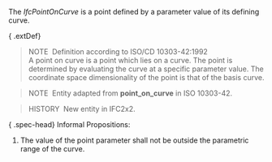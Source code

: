 ﻿The _IfcPointOnCurve_ is a point defined by a parameter value of its defining curve.

{ .extDef}
> NOTE&nbsp; Definition according to ISO/CD 10303-42:1992  
> A point on curve is a point which lies on a curve. The point is determined by evaluating the curve at a specific parameter value. The coordinate space dimensionality of the point is that of the basis curve.

> NOTE&nbsp; Entity adapted from **point_on_curve** in ISO 10303-42.

> HISTORY&nbsp; New entity in IFC2x2.

{ .spec-head}
Informal Propositions:

1. The value of the point parameter shall not be outside the parametric range of the curve.